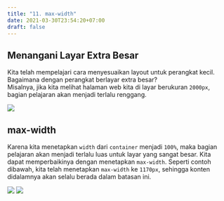 ```yaml
---
title: "11. max-width"
date: 2021-03-30T23:54:20+07:00
draft: false
---
```


## Menangani Layar Extra Besar

Kita telah mempelajari cara menyesuaikan layout untuk perangkat kecil.  
Bagaimana dengan perangkat berlayar extra besar?  
Misalnya, jika kita melihat halaman web kita di layar berukuran `2000px`, bagian pelajaran akan menjadi terlalu renggang.

![](https://d2aj9sy12tbpym.cloudfront.net/progate/shared/images/slide/html/study/3/1586941547859.png)

## max-width

Karena kita menetapkan `width` dari `container` menjadi `100%`, maka bagian pelajaran akan menjadi terlalu luas untuk layar yang sangat besar. Kita dapat memperbaikinya dengan menetapkan `max-width`. Seperti contoh dibawah, kita telah menetapkan `max-width` ke `1170px`, sehingga konten didalamnya akan selalu berada dalam batasan ini.

![](https://d2aj9sy12tbpym.cloudfront.net/progate/shared/images/slide/html/study/3/1580979300834.png)
![](https://d2aj9sy12tbpym.cloudfront.net/progate/shared/images/slide/html/study/3/1580979316714.png)
